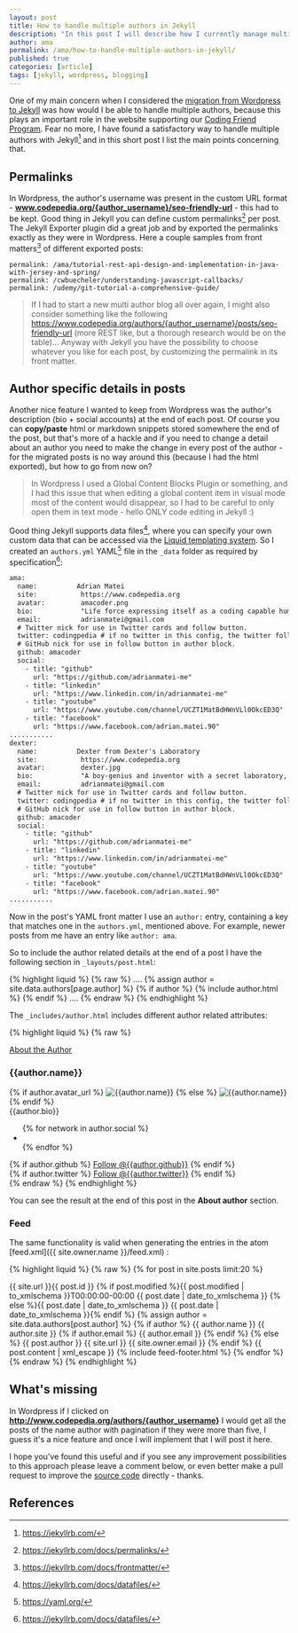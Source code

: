 ```yaml
---
layout: post
title: How to handle multiple authors in Jekyll
description: "In this post I will describe how I currently manage multiple authors in Jekyll"
author: ama
permalink: /ama/how-to-handle-multiple-authors-in-jekyll/
published: true
categories: [article]
tags: [jekyll, wordpress, blogging]
---
```


One of my main concern when I considered the [migration from Wordpress to Jekyll](//www.codepedia.org/ama/how-to-migrate-programming-blog-from-wordpress-to-jekyll/) was how would I be able to handle multiple authors, because this plays an important role in the website supporting our [Coding Friend Program](//www.codepedia.org/friends/). Fear no more, I have found a satisfactory way to handle multiple authors with Jekyll[^1] and in this short post I list the main points concerning that.

[^1]: <https://jekyllrb.com/>

<!--more-->

## Permalinks

In Wordpress, the author's username was present in the custom URL format -  __www.codepedia.org/{author_username}/seo-friendly-url__ - this had to be kept. Good thing in Jekyll you can define custom permalinks[^2] per post. The Jekyll Exporter plugin did a great job and by exported the permalinks exactly as they were in Wordpress. Here a couple samples from front matters[^3] of different exported posts:

```
permalink: /ama/tutorial-rest-api-design-and-implementation-in-java-with-jersey-and-spring/
permalink: /cwbuecheler/understanding-javascript-callbacks/
permalink: /udemy/git-tutorial-a-comprehensive-guide/
```
[^2]:<https://jekyllrb.com/docs/permalinks/>
[^3]:<https://jekyllrb.com/docs/frontmatter/>

> If I had to start a new multi author blog all over again, I might also consider something like the following https://www.codepedia.org/authors/{author_username}/posts/seo-friendly-url (more REST like, but a thorough research would be on the table)... Anyway with Jekyll you have the possibility to choose whatever you like for each post, by customizing the permalink in its front matter.

## Author specific details in posts

Another nice feature I wanted to keep from Wordpress was the author's description (bio + social accounts) at the end of each post. Of course you can __copy/paste__ html or markdown snippets stored somewhere the end of the post, but that's more of a hackle and if you need to change a detail about an author you need to make the change in every post of the author - for the migrated posts is no way around this (because I had the html exported), but how to go from now on?

> In Wordpress I used a Global Content Blocks Plugin or something, and I had this issue that when editing a global content item in visual mode most of the content would disappear, so I had to be careful to only open them in text mode - hello ONLY code editing in Jekyll :)

Good thing Jekyll supports data files[^4], where you can specify your own custom data that can be accessed via the [Liquid templating system](https://github.com/shopify/liquid/wiki/liquid-for-designers). So I created an `authors.yml` YAML[^5] file in the `_data` folder as required by specification[^4]:

``` html
ama:
  name:          Adrian Matei
  site:           https://www.codepedia.org
  avatar:         amacoder.png
  bio:            "Life force expressing itself as a coding capable human being"
  email:          adrianmatei@gmail.com
  # Twitter nick for use in Twitter cards and follow button.
  twitter: codingpedia # if no twitter in this config, the twitter follow button will be removed
  # GitHub nick for use in follow button in author block.
  github: amacoder
  social:
    - title: "github"
      url: "https://github.com/adrianmatei-me"
    - title: "linkedin"
      url: "https://www.linkedin.com/in/adrianmatei-me"
    - title: "youtube"
      url: "https://www.youtube.com/channel/UCZT1MatBdHWnVLl0OkcED3Q"
    - title: "facebook"
      url: "https://www.facebook.com/adrian.matei.90"
...........
dexter:
  name:          Dexter from Dexter's Laboratory
  site:           https://www.codepedia.org
  avatar:         dexter.jpg
  bio:            "A boy-genius and inventor with a secret laboratory, who constantly battles his sister Dee Dee in an attempt to keep her out of the lab."
  email:          adrianmatei@gmail.com
  # Twitter nick for use in Twitter cards and follow button.
  twitter: codingpedia # if no twitter in this config, the twitter follow button will be removed
  # GitHub nick for use in follow button in author block.
  github: amacoder
  social:
    - title: "github"
      url: "https://github.com/adrianmatei-me"
    - title: "linkedin"
      url: "https://www.linkedin.com/in/adrianmatei-me"
    - title: "youtube"
      url: "https://www.youtube.com/channel/UCZT1MatBdHWnVLl0OkcED3Q"
    - title: "facebook"
      url: "https://www.facebook.com/adrian.matei.90"
...........
```

[^4]: <https://jekyllrb.com/docs/datafiles/>
[^5]: <https://yaml.org/>
[^6]: <https://mademistakes.com/articles/using-jekyll-2016/>

Now in the post's YAML front matter I use an `author:` entry, containing a key that matches one in the `authors.yml`, mentioned above. For example, newer posts from me have an entry like `author: ama`.

So to include the author related details at the end of a post I have the following section in `_layouts/post.html`:

{% highlight liquid %}
{% raw %}
....
{% assign author = site.data.authors[page.author] %}
{% if author %}
{% include author.html %}
{% endif %}
....
{% endraw %}
{% endhighlight %}

The `_includes/author.html` includes different author related attributes:

{% highlight liquid %}
{% raw %}
<div class="read-more">
  <div class="read-more-header">
    <a href="{{ author.site }}" class="read-more-btn">About the Author</a>
  </div><!-- /.read-more-header -->
  <div class="read-more-content author-info">
    <h3>{{author.name}}</h3>
    <div class="author-container">
      {% if author.avatar_url %}
        <img class="author-img" src="{{author.avatar_url}}" alt="{{author.name}}" />
      {% else %}
        <img class="author-img" src="{{site.url}}/{{author.avatar}}" alt="{{author.name}}" />
      {% endif %}
      <div class="author-bio">{{author.bio}}</div>
    </div>
    <div class="author-share">
      <ul class="list-inline social-buttons">
        {% for network in author.social %}
          <li><a href="{{ network.url }}" target="_blank"><i class="fa fa-{{ network.title }} fa-fw"></i></a></li>
        {% endfor %}
      </ul>
      {% if author.github %}
        <a aria-label="Follow @{{author.github}} on GitHub" data-style="mega" href="https://github.com/{{author.github}}" class="github-button">Follow @{{author.github}}</a>
      {% endif %}
      <br>
      {% if author.twitter %}
        <a href="https://twitter.com/{{author.twitter}}" class="twitter-follow-button" data-show-count="false" data-size="large">Follow @{{author.twitter}}</a>
      {% endif %}
    </div>
  </div>
  {% endraw %}
  {% endhighlight %}

You can see the result at the end of this post in the **About author** section.

### Feed

The same functionality is valid when generating the entries in the atom [feed.xml]({{ site.owner.name }}/feed.xml) :

{% highlight liquid %}
{% raw %}
{% for post in site.posts limit:20 %}
<entry>
  <title type="html"><![CDATA[{{ post.title | cdata_escape }}]]></title>
 <link rel="alternate" type="text/html" href="{% if post.link %}{{ post.link }}{% else %}{{ site.url }}{{ post.url }}{% endif %}" />
  <id>{{ site.url }}{{ post.id }}</id>
  {% if post.modified %}<updated>{{ post.modified | to_xmlschema }}T00:00:00-00:00</updated>
  <published>{{ post.date | date_to_xmlschema }}</published>
  {% else %}<published>{{ post.date | date_to_xmlschema }}</published>
  <updated>{{ post.date | date_to_xmlschema }}</updated>{% endif %}
  {% assign author = site.data.authors[post.author] %}
  {% if author %}
  <author>
    <name>{{ author.name }}</name>
    <uri>{{ author.site }}</uri>
    {% if author.email %}
    <email>{{ author.email }}</email>
    {% endif %}
  </author>
  {% else %}
  <author>
    <name>{{ post.author }}</name>
    <uri>{{ site.url }}</uri>
    <email>{{ site.owner.email }}</email>
  </author>
  {% endif %}
  <content type="html">
    {{ post.content | xml_escape }}
    {% include feed-footer.html %}
  </content>
</entry>
{% endfor %}
{% endraw %}
{% endhighlight %}

## What's missing

In Wordpress if I clicked on __http://www.codepedia.org/authors/{author_username}__ I would get all the posts of the name author with pagination if they were more than five, I guess it's a nice feature and once I will implement that I will post it here.

I hope you've found this useful and if you see any improvement possibilities to this approach please leave a comment below, or even better make a pull request to improve the [source code](https://github.com/CodepediaOrg/codepediaorg.github.io) directly - thanks.

## References
